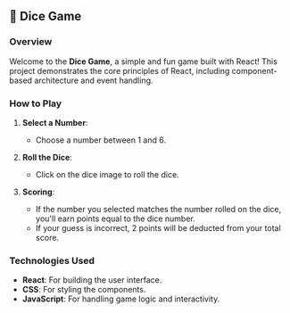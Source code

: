 ## 🎲 Dice Game

### Overview

Welcome to the **Dice Game**, a simple and fun game built with React! This project demonstrates the core principles of React, including component-based architecture and event handling.

### How to Play

1. **Select a Number**: 
   - Choose a number between 1 and 6.

2. **Roll the Dice**:
   - Click on the dice image to roll the dice.

3. **Scoring**:
   - If the number you selected matches the number rolled on the dice, you'll earn points equal to the dice number.
   - If your guess is incorrect, 2 points will be deducted from your total score.

### Technologies Used

- **React**: For building the user interface.
- **CSS**: For styling the components.
- **JavaScript**: For handling game logic and interactivity.
